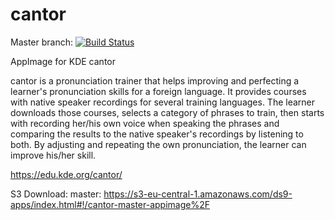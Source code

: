 # cantor
Master branch:
[![Build Status](http://aci.pangea.pub/job/cantor-master-appimage/badge/icon)](http://aci.pangea.pub/job/cantor-master-appimage/)

AppImage for KDE cantor

cantor is a pronunciation trainer that helps improving and perfecting a learner's pronunciation skills for a foreign language. It provides courses with native speaker recordings for several training languages. The learner downloads those courses, selects a category of phrases to train, then starts with recording her/his own voice when speaking the phrases and comparing the results to the native speaker's recordings by listening to both. By adjusting and repeating the own pronunciation, the learner can improve his/her skill.

https://edu.kde.org/cantor/

S3 Download:
master:
https://s3-eu-central-1.amazonaws.com/ds9-apps/index.html#!/cantor-master-appimage%2F
